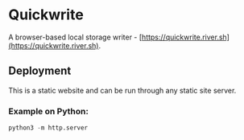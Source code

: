 # Quickwrite
A browser-based local storage writer - [https://quickwrite.river.sh](https://quickwrite.river.sh).

## Deployment

This is a static website and can be run through any static site server.

### Example on Python:
```python
python3 -m http.server
```

